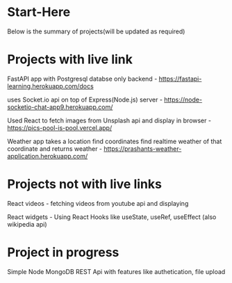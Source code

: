 # Start-Here

Below is the summary of projects(will be updated as required)

# Projects with live link

FastAPI app with Postgresql databse only backend -  https://fastapi-learning.herokuapp.com/docs

uses Socket.io api on top of Express(Node.js) server - https://node-socketio-chat-app9.herokuapp.com/

Used React to fetch images from Unsplash api and display in browser - https://pics-pool-is-pool.vercel.app/

Weather app takes a location find coordinates find realtime weather of that coordinate and returns weather -  https://prashants-weather-application.herokuapp.com/


# Projects not with live links

React videos - fetching videos from youtube api and displaying

React widgets - Using React Hooks like useState, useRef, useEffect (also wikipedia api)


# Project in progress

Simple Node MongoDB REST Api with features like authetication, file upload 
